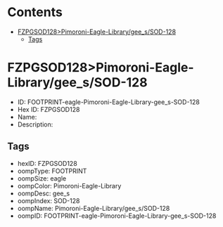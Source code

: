 



Contents
========

* [FZPGSOD128>Pimoroni-Eagle-Library/gee_s/SOD-128](#fzpgsod128pimoroni-eagle-librarygee_ssod-128)
	* [Tags](#tags)

# FZPGSOD128>Pimoroni-Eagle-Library/gee_s/SOD-128

- ID: FOOTPRINT-eagle-Pimoroni-Eagle-Library-gee_s-SOD-128
- Hex ID: FZPGSOD128
- Name: 
- Description: 

## Tags

- hexID: FZPGSOD128
- oompType: FOOTPRINT
- oompSize: eagle
- oompColor: Pimoroni-Eagle-Library
- oompDesc: gee_s
- oompIndex: SOD-128
- oompName: Pimoroni-Eagle-Library/gee_s/SOD-128
- oompID: FOOTPRINT-eagle-Pimoroni-Eagle-Library-gee_s-SOD-128
